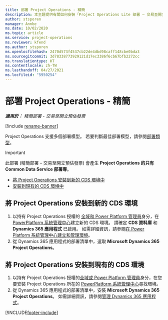 ```yaml
---
title: 部署 Project Operations - 精簡
description: 本主題提供有關如何安裝「Project Operations Lite 部署 – 交易至開立預估發票」的資訊。
author: stsporen
manager: Annbe
ms.date: 10/02/2020
ms.topic: article
ms.service: project-operations
ms.reviewer: kfend
ms.author: stsporen
ms.openlocfilehash: 2470d573f4537cb22de4dbd98caff148cbe0bda3
ms.sourcegitcommit: 3d78338773929121d17ec3386f6cb67bfb2272cc
ms.translationtype: HT
ms.contentlocale: zh-TW
ms.lasthandoff: 04/27/2021
ms.locfileid: "5950254"
---
```

# <a name="deploy-project-operations---lite"></a>部署 Project Operations - 精簡

_**適用於：** 精簡部署 - 交易至開立預估發票_

[!include [rename-banner](~/includes/cc-data-platform-banner.md)]

Project Operations 支援多個部署模型。 若要判斷最佳部署模型，請參閱[部署類型](determine-deployment-type.md)。


> [!IMPORTANT]
> 此部署 (精簡部署 – 交易至開立預估發票) 會產生 **Project Operations 的只有 Common Data Service 部署專**。

- [將 Project Operations 安裝到新的 CDS 環境中](#new)
- [安裝到現有的 CDS 環境中](#existing)



## <a name="install-project-operations-to-a-new-cds-environment"></a><a name="new"></a>將 Project Operations 安裝到新的 CDS 環境

1. 以持有 Project Operations 授權的 [全域和 Power Platform 管理員](/power-platform/admin/global-service-administrators-can-administer-without-license)身分，在 [PowerPlatform 系統管理中心](https://admin.powerplatform.com)建立新的 CDS 環境。 請確定 **CDS 資料庫** 和 **Dynamics 365 應用程式** 已啟用。 如需詳細資訊，請參閱[在 Power Platform 系統管理中心建立和管理環境](/power-platform/admin/create-environment#create-an-environment-in-the-power-platform-admin-center)。
2. 從 Dynamics 365 應用程式的部署清單中，選取 **Microsoft Dynamics 365 Project Operations**。


## <a name="install-project-operations-to-an-existing-cds-environment"></a><a name="existing"></a>將 Project Operations 安裝到現有的 CDS 環境

1. 以持有 Project Operations 授權的[全域或 Power Platform 管理員](/power-platform/admin/global-service-administrators-can-administer-without-license)身分，在您要安裝 Project Operations 所在的 [PowerPlatform 系統管理中心](https://admin.powerplatform.com)尋找環境。
2. 從 Dynamics 365 應用程式的部署清單中，安裝 **Microsoft Dynamics 365 Project Operations**。 如需詳細資訊，請參閱[管理 Dynamics 365 應用程式](/power-platform/admin/manage-apps)。




[!INCLUDE[footer-include](../includes/footer-banner.md)]